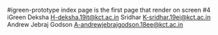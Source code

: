 #igreen-prototype
index page is the first page that render on screen 
#4 iGreen
Deksha H-deksha.19it@kct.ac.in
Sridhar K-sridhar.19ei@kct.ac.in
Andrew Jebraj Godson A-andrewjebrajgodson.18ee@kct.ac.in
